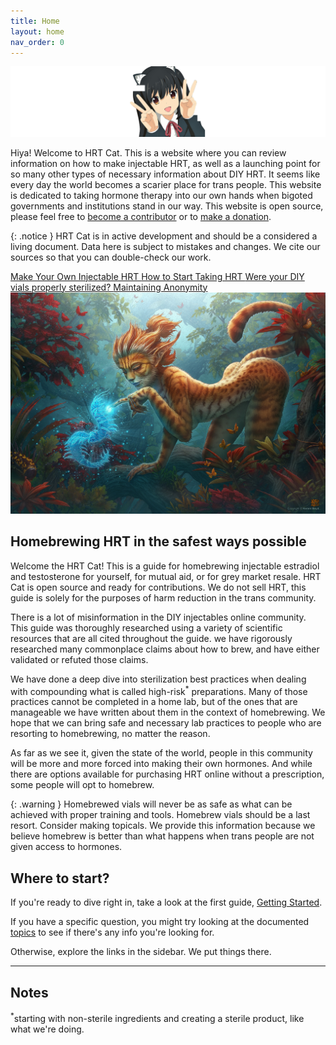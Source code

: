 ```yaml
---
title: Home
layout: home
nav_order: 0
---
```


<img class="home-logo" src="/assets/images/logo.png"/>

Hiya! Welcome to HRT Cat. This is a website where you can review information on how to make injectable HRT, as well as a launching point for so many other types of necessary information about DIY HRT. It seems like every day the world becomes a scarier place for trans people. This website is dedicated to taking hormone therapy into our own hands when bigoted governments and institutions stand in our way. This website is open source, please feel free to [become a contributor](/pages/contribute) or to [make a donation](/pages/donate).

{: .notice }
HRT Cat is in active development and should be a considered a living document. Data here is subject to mistakes and changes. We cite our sources so that you can double-check our work.

<div class="landing-grid">
    <a class="grid-item" href="/guide">
        Make Your Own Injectable HRT
    </a>
    <a class="grid-item" href="/other/start_hrt">
        How to Start Taking HRT
    </a>
    <a class="grid-item" href="/other/properly_sterilized">
        Were your DIY vials properly sterilized?
    </a>
    <a class="grid-item" href="/other/anonymity">
        Maintaining Anonymity
    </a>
</div>

<img src="/assets/images/spirit.jpg"/>

## Homebrewing HRT in the safest ways possible

Welcome the HRT Cat! This is a guide for homebrewing injectable estradiol and testosterone for yourself, for mutual aid, or for grey market resale. HRT Cat is open source and ready for contributions. We do not sell HRT, this guide is solely for the purposes of harm reduction in the trans community.

There is a lot of misinformation in the DIY injectables online community. This guide was thoroughly researched using a variety of scientific resources that are all cited throughout the guide. we have rigorously researched many commonplace claims about how to brew, and have either validated or refuted those claims.

We have done a deep dive into sterilization best practices when dealing with compounding what is called high-risk<sup>*</sup> preparations. Many of those practices cannot be completed in a home lab, but of the ones that are manageable we have written about them in the context of homebrewing. We hope that we can bring safe and necessary lab practices to people who are resorting to homebrewing, no matter the reason.

As far as we see it, given the state of the world, people in this community will be more and more forced into making their own hormones. And while there are options available for purchasing HRT online without a prescription, some people will opt to homebrew.

{: .warning }
Homebrewed vials will never be as safe as what can be achieved with proper training and tools. Homebrew vials should be a last resort. Consider making topicals. We provide this information because we believe homebrew is better than what happens when trans people are not given access to hormones.

## Where to start?

If you're ready to dive right in, take a look at the first guide, [Getting Started](/guides/1_getting_started).

If you have a specific question, you might try looking at the documented [topics](/topics) to see if there's any info you're looking for.

Otherwise, explore the links in the sidebar. We put things there.

---

## Notes

<sup>*</sup>starting with non-sterile ingredients and creating a sterile product, like what we're doing.
